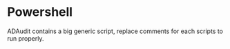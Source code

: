 # Powershell
ADAudit contains a big generic script, replace comments for each scripts to run properly.
